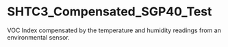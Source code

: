 # SHTC3_Compensated_SGP40_Test
VOC Index compensated by the temperature and humidity readings from an environmental sensor.
